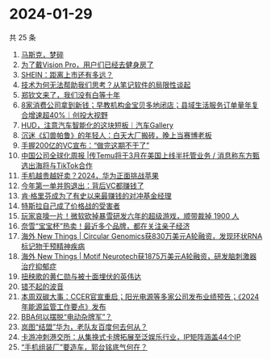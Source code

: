 # 2024-01-29

共 25 条

<!-- BEGIN 36KR -->
<!-- 最后更新时间 2024-01-29 01:04:48 +0800 -->
1. [马斯克，梦碎](https://36kr.com/p/2622863578061192)
1. [为了戴Vision Pro，用户们已经去健身房了](https://36kr.com/p/2622341034957191)
1. [SHEIN：距离上市还有多远？](https://36kr.com/p/2621556548311174)
1. [技术为何无法帮助我们思考？从笔记软件的局限性谈起](https://36kr.com/p/2575812287096201)
1. [郑钦文来了，我们没有白等十年](https://36kr.com/p/2623606712064129)
1. [8家消费公司拿到新钱；早教机构金宝贝多地闭店；县域生活服务订单量年复合增速超40%｜创投大视野](https://36kr.com/p/2622328050014342)
1. [HUD，注意汽车智能化的这块短板｜汽车Gallery](https://36kr.com/p/2609968112940288)
1. [沉迷《幻兽帕鲁》的年轻人：白天大厂搬砖，晚上当赛博老板](https://36kr.com/p/2622217289341317)
1. [手握200亿的VC宣布：“做完这期不干了”](https://36kr.com/p/2622432964188294)
1. [中国公司全球化周报 | ​​传Temu将于3月在美国上线半托管业务 / 消息称东方甄选出海将与TikTok合作](https://36kr.com/p/2623592920701317)
1. [手机越贵越好卖？2024，华为正面挑战苹果](https://36kr.com/p/2623750346807687)
1. [今年第一单并购退出：背后VC都赚钱了](https://36kr.com/p/2623701027231875)
1. [肯·格里芬成为了有史以来最赚钱的对冲基金经理](https://36kr.com/p/2622374272243841)
1. [特斯拉自己成了价格战的受害者](https://36kr.com/p/2621412838348929)
1. [玩家哀嚎一片！微软砍掉暴雪研发六年的超级游戏，顺带裁掉 1900 人](https://36kr.com/p/2623783845648519)
1. [奈雪“宝宝杯”热卖！最近多个品牌，都在关注亲子经济](https://36kr.com/p/2623627050981765)
1. [海外 New Things | Circular Genomics获830万美元A轮融资，发现环状RNA标记物干预精神疾病](https://36kr.com/p/2621521148729477)
1. [海外 New Things | Motif Neurotech获1875万美元A轮融资，研发脑刺激器治疗抑郁症](https://36kr.com/p/2621506321701000)
1. [扭秧歌的黄仁勋与被十面埋伏的英伟达](https://36kr.com/p/2622287099353473)
1. [错不起的波音](https://36kr.com/p/2622590051784833)
1. [本周双碳大事：CCER官宣重启；阳光电源等多家公司发布业绩预告；《2024年能源监管工作要点》发布](https://36kr.com/p/2623978260715657)
1. [BBA何以摆脱“电动杂牌军”？](https://36kr.com/p/2623631657736583)
1. [岚图“结盟”华为，老队友百度何去何从？](https://36kr.com/p/2622675135912329)
1. [卡游冲刺港交所：从集换式卡牌拓展至泛娱乐行业，IP矩阵涵盖44个IP](https://36kr.com/p/2622217589971073)
1. [“手机组装厂”要造车，郭台铭底气何在？](https://36kr.com/p/2622566891149446)
<!-- END 36KR -->